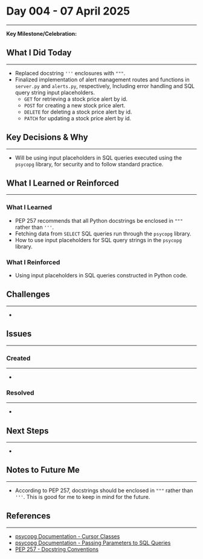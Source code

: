 # Day 004 - 07 April 2025
---
**Key Milestone/Celebration:** 

## What I Did Today
---
- Replaced docstring `'''` enclosures with `"""`.
- Finalized implementation of alert management routes and functions in `server.py` and `alerts.py`, respectively, Including error handling and SQL query string input placeholders.
  - `GET` for retrieving a stock price alert by id.
  - `POST` for creating a new stock price alert.
  - `DELETE` for deleting a stock price alert by id.
  - `PATCH` for updating a stock price alert by id.

## Key Decisions & Why
---
- Will be using input placeholders in SQL queries executed using the `psycopg` library, for security and to follow standard practice.

## What I Learned or Reinforced
---
### What I Learned
- PEP 257 recommends that all Python docstrings be enclosed in `"""` rather than `'''`.
- Fetching data from `SELECT` SQL queries run through the `psycopg` library.
- How to use input placeholders for SQL query strings in the `psycopg` library.

### What I Reinforced
- Using input placeholders in SQL queries constructed in Python code.

## Challenges
---
- 

## Issues
---
### Created
---
- 

### Resolved
---
- 

## Next Steps
---
- 

## Notes to Future Me
---
- According to PEP 257, docstrings should be enclosed in `"""` rather than `'''`. This is good for me to keep in mind for the future.

## References
---
- [psycopg Documentation - Cursor Classes](https://www.psycopg.org/psycopg3/docs/api/cursors.html)
- [psycopg Documentation - Passing Parameters to SQL Queries](https://www.psycopg.org/psycopg3/docs/basic/params.html)
- [PEP 257 - Docstring Conventions](https://peps.python.org/pep-0257/)